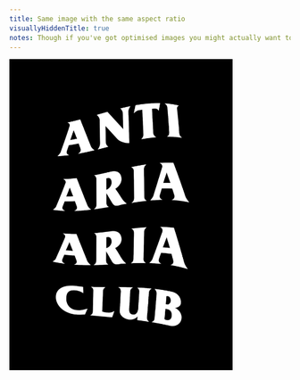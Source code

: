 ```yaml
---
title: Same image with the same aspect ratio
visuallyHiddenTitle: true
notes: Though if you've got optimised images you might actually want to keep the animation on, because otherwise you can get a jump to the lower quality version scaled up, which looks a bit shit.
---
```


<div id="same-aspect-ratio-2">

![Anti ARIA ARIA Club.](../images/Anti%20ARIA%20ARIA%20Club.png)

</div>
<style>
	html:active-view-transition-type(forwards) {
		&::view-transition-old(slide-image),
		&::view-transition-new(slide-image) {
			animation: none;
			border-radius: var(--radius-3);
			mix-blend-mode: normal;
		}
	}
	#same-aspect-ratio-2 img {
		border-radius: var(--radius-3);
		inline-size: 25rem;
	}
</style>
